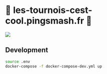 # 🏓 les-tournois-cest-cool.pingsmash.fr 🏓

![](./documentation/images/frontend-1.png)

## Development

```bash
source .env
docker-compose -f docker-compose-dev.yml up
```

